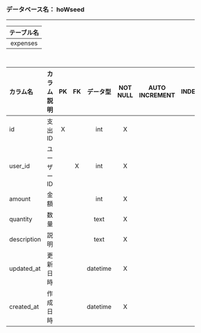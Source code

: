 
### データベース名： hoWseed
- - - -

<!-- option + F = formatting -->
| テーブル名 |
| :--------: |
|  expenses  |
<br>

| カラム名    | カラム説明 |   PK   |   FK   | データ型 | NOT NULL | AUTO INCREMENT | INDEX  | DEFAULT |  備考  |
| :---------- | :--------: | :----: | :----: | :------: | :------: | :------------: | :----: | :-----: | :----: |
| id          |   支出ID   |   X    | &nbsp; |   int    |    X     |     &nbsp;     | &nbsp; | &nbsp;  | &nbsp; |
| user_id     | ユーザーID | &nbsp; |   X    |   int    |    X     |     &nbsp;     | &nbsp; | &nbsp;  | &nbsp; |
| amount      |    金額    | &nbsp; | &nbsp; |   int    |    X     |     &nbsp;     | &nbsp; | &nbsp;  | &nbsp; |
| quantity    |    数量    | &nbsp; | &nbsp; |   text   |    X     |     &nbsp;     | &nbsp; | &nbsp;  | &nbsp; |
| description |    説明    | &nbsp; | &nbsp; |   text   |    X     |     &nbsp;     | &nbsp; | &nbsp;  | &nbsp; |
| updated_at  |  更新日時  | &nbsp; | &nbsp; | datetime |    X     |     &nbsp;     | &nbsp; | &nbsp;  | &nbsp; |
| created_at  |  作成日時  | &nbsp; | &nbsp; | datetime |    X     |     &nbsp;     | &nbsp; | &nbsp;  | &nbsp; |
